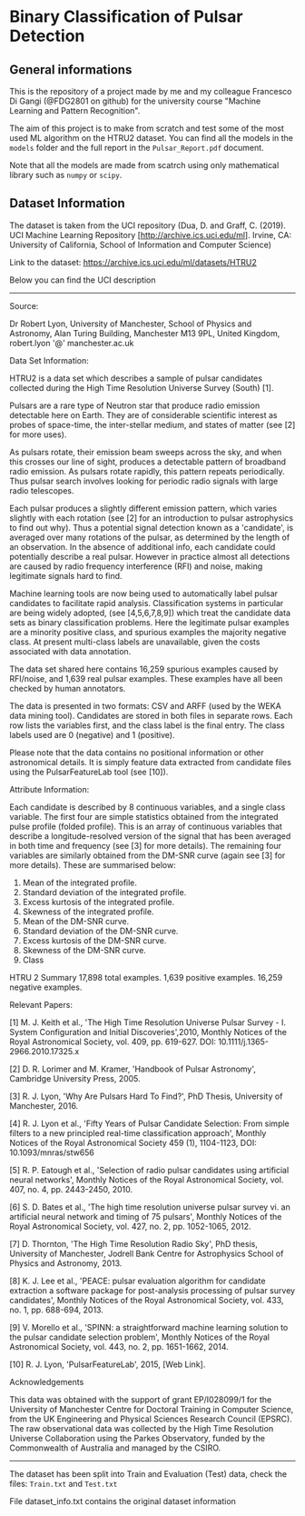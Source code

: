 # Binary Classification of Pulsar Detection
## General informations

This is the repository of a project made by me and my colleague Francesco Di Gangi (@FDG2801 on github) for the university course "Machine Learning and Pattern Recognition".

The aim of this project is to make from scratch and test some of the most used ML algorithm on the HTRU2 dataset.
You can find all the models in the `models` folder and the full report in the `Pulsar_Report.pdf` document.

Note that all the models are made from scatrch using only mathematical library such as `numpy` or `scipy`.


## Dataset Information

The dataset is taken from the UCI repository (Dua, D. and Graff, C. (2019). UCI Machine Learning Repository [http://archive.ics.uci.edu/ml]. Irvine, CA: University of California, School of Information and Computer Science)

Link to the dataset: https://archive.ics.uci.edu/ml/datasets/HTRU2

Below you can find the UCI description

---

Source:

Dr Robert Lyon, University of Manchester, School of Physics and Astronomy, Alan Turing Building, Manchester M13 9PL, United Kingdom, robert.lyon '@' manchester.ac.uk


Data Set Information:

HTRU2 is a data set which describes a sample of pulsar candidates collected during the High Time Resolution Universe Survey (South) [1].

Pulsars are a rare type of Neutron star that produce radio emission detectable here on Earth. They are of considerable scientific interest as probes of space-time, the inter-stellar medium, and states of matter (see [2] for more uses).

As pulsars rotate, their emission beam sweeps across the sky, and when this crosses our line of sight, produces a detectable pattern of broadband radio emission. As pulsars
rotate rapidly, this pattern repeats periodically. Thus pulsar search involves looking for periodic radio signals with large radio telescopes.

Each pulsar produces a slightly different emission pattern, which varies slightly with each rotation (see [2] for an introduction to pulsar astrophysics to find out why). Thus a potential signal detection known as a 'candidate', is averaged over many rotations of the pulsar, as determined by the length of an observation. In the absence of additional info, each candidate could potentially describe a real pulsar. However in practice almost all detections are caused by radio frequency interference (RFI) and noise, making legitimate signals hard to find.

Machine learning tools are now being used to automatically label pulsar candidates to facilitate rapid analysis. Classification systems in particular are being widely adopted,
(see [4,5,6,7,8,9]) which treat the candidate data sets as binary classification problems. Here the legitimate pulsar examples are a minority positive class, and spurious examples the majority negative class. At present multi-class labels are unavailable, given the costs associated with data annotation.

The data set shared here contains 16,259 spurious examples caused by RFI/noise, and 1,639 real pulsar examples. These examples have all been checked by human annotators.

The data is presented in two formats: CSV and ARFF (used by the WEKA data mining tool). Candidates are stored in both files in separate rows. Each row lists the variables first, and the class label is the final entry. The class labels used are 0 (negative) and 1 (positive).

Please note that the data contains no positional information or other astronomical details. It is simply feature data extracted from candidate files using the PulsarFeatureLab tool (see [10]).


Attribute Information:

Each candidate is described by 8 continuous variables, and a single class variable. The first four are simple statistics obtained from the integrated pulse profile (folded profile). This is an array of continuous variables that describe a longitude-resolved version of the signal that has been averaged in both time and frequency (see [3] for more details). The remaining four variables are similarly obtained from the DM-SNR curve (again see [3] for more details). These are summarised below:

1. Mean of the integrated profile.
2. Standard deviation of the integrated profile.
3. Excess kurtosis of the integrated profile.
4. Skewness of the integrated profile.
5. Mean of the DM-SNR curve.
6. Standard deviation of the DM-SNR curve.
7. Excess kurtosis of the DM-SNR curve.
8. Skewness of the DM-SNR curve.
9. Class

HTRU 2 Summary
17,898 total examples.
1,639 positive examples.
16,259 negative examples.


Relevant Papers:

[1] M. J. Keith et al., 'The High Time Resolution Universe Pulsar Survey - I. System Configuration and Initial Discoveries',2010, Monthly Notices of the Royal Astronomical Society, vol. 409, pp. 619-627. DOI: 10.1111/j.1365-2966.2010.17325.x

[2] D. R. Lorimer and M. Kramer, 'Handbook of Pulsar Astronomy', Cambridge University Press, 2005.

[3] R. J. Lyon, 'Why Are Pulsars Hard To Find?', PhD Thesis, University of Manchester, 2016.

[4] R. J. Lyon et al., 'Fifty Years of Pulsar Candidate Selection: From simple filters to a new principled real-time classification approach', Monthly Notices of the Royal Astronomical Society 459 (1), 1104-1123, DOI: 10.1093/mnras/stw656

[5] R. P. Eatough et al., 'Selection of radio pulsar candidates using artificial neural networks', Monthly Notices of the Royal Astronomical Society, vol. 407, no. 4, pp. 2443-2450, 2010.

[6] S. D. Bates et al., 'The high time resolution universe pulsar survey vi. an artificial neural network and timing of 75 pulsars', Monthly Notices of the Royal Astronomical Society, vol. 427, no. 2, pp. 1052-1065, 2012.

[7] D. Thornton, 'The High Time Resolution Radio Sky', PhD thesis, University of Manchester, Jodrell Bank Centre for Astrophysics School of Physics and Astronomy, 2013.

[8] K. J. Lee et al., 'PEACE: pulsar evaluation algorithm for candidate extraction a software package for post-analysis processing of pulsar survey candidates', Monthly Notices of the Royal Astronomical Society, vol. 433, no. 1, pp. 688-694, 2013.

[9] V. Morello et al., 'SPINN: a straightforward machine learning solution to the pulsar candidate selection problem', Monthly Notices of the Royal Astronomical Society, vol. 443, no. 2, pp. 1651-1662, 2014.

[10] R. J. Lyon, 'PulsarFeatureLab', 2015, [Web Link].


Acknowledgements

This data was obtained with the support of grant EP/I028099/1 for the University of Manchester Centre for Doctoral Training in Computer Science, from the UK Engineering and Physical Sciences Research Council (EPSRC). The raw observational data was collected by the High Time Resolution Universe Collaboration using the Parkes Observatory, funded by the Commonwealth of Australia and managed by the CSIRO.

---

The dataset has been split into Train and Evaluation (Test) data, check the files: `Train.txt` and `Test.txt`

File dataset_info.txt contains the original dataset information
